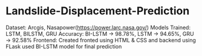 # Landslide-Displacement-Prediction
Dataset: Arcgis, Nasapower(https://power.larc.nasa.gov/)
Models Trained: LSTM, BILSTM, GRU
Accuracy: BI-LSTM -> 98.78%, LSTM -> 94.65%, GRU ->  92.58%
Frontend: Created fronted using HTML & CSS and backend using FLask used BI-LSTM model for final prediction
